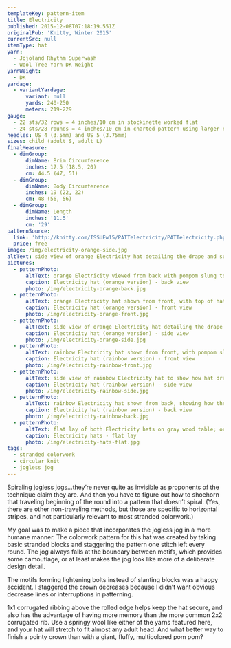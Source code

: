 ```yaml
---
templateKey: pattern-item
title: Electricity
published: 2015-12-08T07:18:19.551Z
originalPub: 'Knitty, Winter 2015'
currentSrc: null
itemType: hat
yarn:
  - Jojoland Rhythm Superwash
  - Wool Tree Yarn DK Weight
yarnWeight:
  - DK
yardage:
  - variantYardage:
      variant: null
      yards: 240-250
      meters: 219-229
gauge: 
  - 22 sts/32 rows = 4 inches/10 cm in stockinette worked flat
  - 24 sts/28 rounds = 4 inches/10 cm in charted pattern using larger needles
needles: US 4 (3.5mm) and US 5 (3.75mm)
sizes: child (adult S, adult L)
finalMeasure:
  - dimGroup:
      dimName: Brim Circumference
      inches: 17.5 (18.5, 20)
      cm: 44.5 (47, 51)
  - dimGroup:
      dimName: Body Circumference
      inches: 19 (22, 22)
      cm: 48 (56, 56)
  - dimGroup:
      dimName: Length
      inches: '11.5'
      cm: '29'
patternSource:
  link: 'http://knitty.com/ISSUEw15/PATTelectricity/PATTelectricity.php'
  price: free
image: /img/electricity-orange-side.jpg
altText: side view of orange Electricity hat detailing the drape and subtle stitch definition 
pictures:
  - patternPhoto:
      altText: orange Electricity viewed from back with pompom slung to back, also showcases the model's mid-back length coppery red hair
      caption: Electricity hat (orange version) - back view
      photo: /img/electricity-orange-back.jpg
  - patternPhoto:
      altText: orange Electricity hat shown from front, with top of hat twisted to sling pompom to front
      caption: Electricity hat (orange version) - front view
      photo: /img/electricity-orange-front.jpg
  - patternPhoto:
      altText: side view of orange Electricity hat detailing the drape and subtle stitch definition
      caption: Electricity hat (orange version) - side view
      photo: /img/electricity-orange-side.jpg
  - patternPhoto:
      altText: rainbow Electricity hat shown from front, with pompom slung to back
      caption: Electricity hat (rainbow version) - front view
      photo: /img/electricity-rainbow-front.jpg
  - patternPhoto:
      altText: side view of rainbow Electricity hat to show how hat drapes and detail of the marled colors used
      caption: Electricity hat (rainbow version) - side view
      photo: /img/electricity-rainbow-side.jpg
  - patternPhoto:
      altText: rainbow Electricity hat shown from back, showing how the pompom hangs in back
      caption: Electricity hat (rainbow version) - back view
      photo: /img/electricity-rainbow-back.jpg
  - patternPhoto:
      altText: flat lay of both Electricity hats on gray wood table; orange hat on left, rainbow hat on right
      caption: Electricity hats - flat lay
      photo: /img/electricity-hats-flat.jpg
tags:
  - stranded colorwork
  - circular knit
  - jogless jog
---
```

Spiraling jogless jogs…they’re never quite as invisible as proponents of the technique claim they are. And then you have to figure out how to shoehorn that traveling beginning of the round into a pattern that doesn’t spiral. (Yes, there are other non-traveling methods, but those are specific to horizontal stripes, and not particularly relevant to most stranded colorwork.)

My goal was to make a piece that incorporates the jogless jog in a more humane manner. The colorwork pattern for this hat was created by taking basic stranded blocks and staggering the pattern one stitch left every round. The jog always falls at the boundary between motifs, which provides some camouflage, or at least makes the jog look like more of a deliberate design detail.

The motifs forming lightening bolts instead of slanting blocks was a happy accident. I staggered the crown decreases because I didn’t want obvious decrease lines or interruptions in patterning.

1x1 corrugated ribbing above the rolled edge helps keep the hat secure, and also has the advantage of having more memory than the more common 2x2 corrugated rib. Use a springy wool like either of the yarns featured here, and your hat will stretch to fit almost any adult head. And what better way to finish a pointy crown than with a giant, fluffy, multicolored pom pom?
